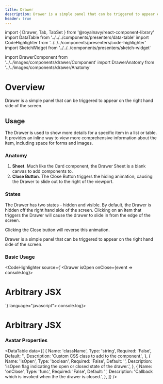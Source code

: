 ```yaml
---
title: Drawer
description: Drawer is a simple panel that can be triggered to appear on the right hand side of the screen.
header: true
---
```


import { Drawer, Tab, TabSet } from '@royalnavy/react-component-library'
import DataTable from '../../../components/presenters/data-table'
import CodeHighlighter from '../../../components/presenters/code-highlighter'
import SketchWidget from '../../../components/presenters/sketch-widget'

import DrawerComponent from '../../images/components/drawer/Component'
import DrawerAnatomy from '../../images/components/drawer/Anatomy'

# Overview

Drawer is a simple panel that can be triggered to appear on the right hand side of the screen.

<DrawerComponent />

## Usage

The Drawer is used to show more details for a specific item in a list or table. It provides an inline way to view more comprehensive information about the item, including space for forms and images.

<TabSet>
<Tab title="Design">

  <SketchWidget name="Drawer" href="/design-system.sketch" />

  
  ### Anatomy

  <DrawerAnatomy />

  1. **Sheet**. Much like the Card component, the Drawer Sheet is a blank canvas to add components to.
  2. **Close Button**. The Close Button triggers the hiding animation, causing the Drawer to slide out to the right of the viewport.

  ### States
  The Drawer has two states - hidden and visible. By default, the Drawer is hidden off the right hand side of the screen. Clicking on an item that triggers the Drawer will cause the drawer to slide in from the edge of the screen.

  Clicking the Close button will reverse this animation.
  
</Tab>
<Tab title="Develop">

Drawer is a simple panel that can be triggered to appear on the right hand side of the screen.

### Basic Usage

<CodeHighlighter source={`<Drawer isOpen onClose={event => console.log}>
  <h1>Arbitrary JSX</h1>
</Drawer>
`} language="javascript">
<Drawer isOpen onClose={event => console.log}>
  <h1>Arbitrary JSX</h1>
</Drawer>
</CodeHighlighter>


### Avatar Properties
<DataTable data={[
  {
    Name: 'className',
    Type: 'string',
    Required: 'False',
    Default: '',
    Description: 'Custom CSS class to add to the component.',
  },
  {
    Name: 'isOpen',
    Type: 'boolean',
    Required: 'False',
    Default: '',
    Description: 'isOpen flag indicating the open or closed state of the drawer.',
  },
  {
    Name: 'onClose',
    Type: 'func',
    Required: 'False',
    Default: '',
    Description: 'Callback which is invoked when the the drawer is closed.',
  },
]} />
</Tab>
</TabSet>

